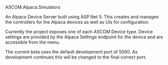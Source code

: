 ASCOM.Alpaca.Simulators

An Alpaca Device Server built using ASP.Net 5. This creates and manages the controllers for the Alpaca devices as well as UIs for configuration.

Currently the project exposes one of each ASCOM Device type. Device settings are provided by the Alpaca Settings endpoint for the device and are accessible from the menu. 

The current beta uses the default development port of 5000. As development continues this will be changed to the final correct port.